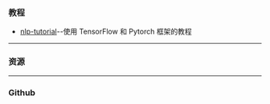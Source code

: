 


### 教程

- [nlp-tutorial](https://github.com/graykode/nlp-tutorial)--使用 TensorFlow 和 Pytorch 框架的教程

---
### 资源





---
### Github





